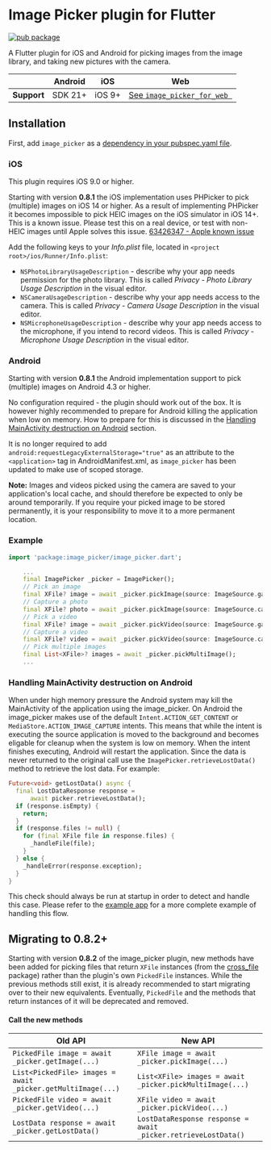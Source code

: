 # Image Picker plugin for Flutter

[![pub package](https://img.shields.io/pub/v/image_picker.svg)](https://pub.dev/packages/image_picker)

A Flutter plugin for iOS and Android for picking images from the image library,
and taking new pictures with the camera.

|             | Android | iOS    | Web                              |
|-------------|---------|--------|----------------------------------|
| **Support** | SDK 21+ | iOS 9+ | [See `image_picker_for_web `][1] |

## Installation

First, add `image_picker` as a [dependency in your pubspec.yaml file](https://flutter.dev/docs/development/platform-integration/platform-channels).

### iOS

This plugin requires iOS 9.0 or higher.

Starting with version **0.8.1** the iOS implementation uses PHPicker to pick (multiple) images on iOS 14 or higher.
As a result of implementing PHPicker it becomes impossible to pick HEIC images on the iOS simulator in iOS 14+. This is a known issue. Please test this on a real device, or test with non-HEIC images until Apple solves this issue. [63426347 - Apple known issue](https://www.google.com/search?q=63426347+apple&sxsrf=ALeKk01YnTMid5S0PYvhL8GbgXJ40ZS[…]t=gws-wiz&ved=0ahUKEwjKh8XH_5HwAhWL_rsIHUmHDN8Q4dUDCA8&uact=5)

Add the following keys to your _Info.plist_ file, located in `<project root>/ios/Runner/Info.plist`:

* `NSPhotoLibraryUsageDescription` - describe why your app needs permission for the photo library. This is called _Privacy - Photo Library Usage Description_ in the visual editor.
* `NSCameraUsageDescription` - describe why your app needs access to the camera. This is called _Privacy - Camera Usage Description_ in the visual editor.
* `NSMicrophoneUsageDescription` - describe why your app needs access to the microphone, if you intend to record videos. This is called _Privacy - Microphone Usage Description_ in the visual editor.

### Android

Starting with version **0.8.1** the Android implementation support to pick (multiple) images on Android 4.3 or higher.

No configuration required - the plugin should work out of the box. It is
however highly recommended to prepare for Android killing the application when
low on memory. How to prepare for this is discussed in the [Handling
MainActivity destruction on Android](#handling-mainactivity-destruction-on-android)
section.

It is no longer required to add `android:requestLegacyExternalStorage="true"` as an attribute to the `<application>` tag in AndroidManifest.xml, as `image_picker` has been updated to make use of scoped storage.

**Note:** Images and videos picked using the camera are saved to your application's local cache, and should therefore be expected to only be around temporarily.
If you require your picked image to be stored permanently, it is your responsibility to move it to a more permanent location.

### Example

``` dart
import 'package:image_picker/image_picker.dart';

    ...
    final ImagePicker _picker = ImagePicker();
    // Pick an image
    final XFile? image = await _picker.pickImage(source: ImageSource.gallery);
    // Capture a photo
    final XFile? photo = await _picker.pickImage(source: ImageSource.camera);
    // Pick a video
    final XFile? image = await _picker.pickVideo(source: ImageSource.gallery);
    // Capture a video
    final XFile? video = await _picker.pickVideo(source: ImageSource.camera);
    // Pick multiple images
    final List<XFile>? images = await _picker.pickMultiImage();
    ...
```

### Handling MainActivity destruction on Android

When under high memory pressure the Android system may kill the MainActivity of
the application using the image_picker. On Android the image_picker makes use
of the default `Intent.ACTION_GET_CONTENT` or `MediaStore.ACTION_IMAGE_CAPTURE`
intents. This means that while the intent is executing the source application
is moved to the background and becomes eligable for cleanup when the system is
low on memory. When the intent finishes executing, Android will restart the
application. Since the data is never returned to the original call use the
`ImagePicker.retrieveLostData()` method to retrieve the lost data. For example:

```dart
Future<void> getLostData() async {
  final LostDataResponse response =
      await picker.retrieveLostData();
  if (response.isEmpty) {
    return;
  }
  if (response.files != null) {
    for (final XFile file in response.files) {
      _handleFile(file);
    }
  } else {
    _handleError(response.exception);
  }
}
```

This check should always be run at startup in order to detect and handle this
case. Please refer to the
[example app](https://pub.dev/packages/image_picker/example) for a more
complete example of handling this flow.

## Migrating to 0.8.2+

Starting with version **0.8.2** of the image_picker plugin, new methods have been added for picking files that return `XFile` instances (from the [cross_file](https://pub.dev/packages/cross_file) package) rather than the plugin's own `PickedFile` instances. While the previous methods still exist, it is already recommended to start migrating over to their new equivalents. Eventually, `PickedFile` and the methods that return instances of it will be deprecated and removed.

#### Call the new methods

| Old API | New API |
|---------|---------|
| `PickedFile image = await _picker.getImage(...)` | `XFile image = await _picker.pickImage(...)` |
| `List<PickedFile> images = await _picker.getMultiImage(...)` | `List<XFile> images = await _picker.pickMultiImage(...)` |
| `PickedFile video = await _picker.getVideo(...)` | `XFile video = await _picker.pickVideo(...)` |
| `LostData response = await _picker.getLostData()` | `LostDataResponse response = await _picker.retrieveLostData()` |

[1]: https://pub.dev/packages/image_picker_for_web#limitations-on-the-web-platform
